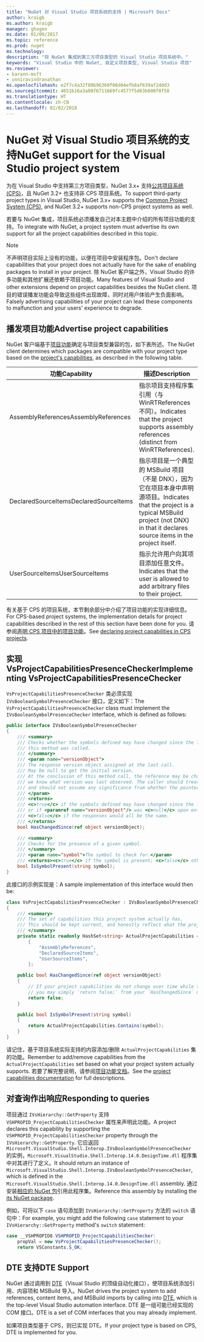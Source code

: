 ```yaml
---
title: "NuGet 对 Visual Studio 项目系统的支持 | Microsoft Docs"
author: kraigb
ms.author: kraigb
manager: ghogen
ms.date: 01/09/2017
ms.topic: reference
ms.prod: nuget
ms.technology: 
description: "将 NuGet 集成到第三方项目类型的 Visual Studio 项目系统中。"
keywords: "Visual Studio 中的 NuGet, 自定义项目类型, Visual Studio 项目"
ms.reviewer:
- karann-msft
- unniravindranathan
ms.openlocfilehash: e2f7c4a32f80b96360f08d04efb8af639af2ddd3
ms.sourcegitcommit: 4651b16a3a08f6711669fc4577f5d63b600f8f58
ms.translationtype: HT
ms.contentlocale: zh-CN
ms.lasthandoff: 02/02/2018
---
```

# <a name="nuget-support-for-the-visual-studio-project-system"></a><span data-ttu-id="e9a63-104">NuGet 对 Visual Studio 项目系统的支持</span><span class="sxs-lookup"><span data-stu-id="e9a63-104">NuGet support for the Visual Studio project system</span></span>

<span data-ttu-id="e9a63-105">为在 Visual Studio 中支持第三方项目类型，NuGet 3.x+ 支持[公共项目系统 (CPS)](https://github.com/Microsoft/VSProjectSystem/blob/master/doc/overview/intro.md)，且 NuGet 3.2+ 也支持非 CPS 项目系统。</span><span class="sxs-lookup"><span data-stu-id="e9a63-105">To support third-party project types in Visual Studio, NuGet 3.x+ supports the [Common Project System (CPS)](https://github.com/Microsoft/VSProjectSystem/blob/master/doc/overview/intro.md), and NuGet 3.2+ supports non-CPS project systems as well.</span></span>

<span data-ttu-id="e9a63-106">若要与 NuGet 集成，项目系统必须播发自己对本主题中介绍的所有项目功能的支持。</span><span class="sxs-lookup"><span data-stu-id="e9a63-106">To integrate with NuGet, a project system must advertise its own support for all the project capabilities described in this topic.</span></span>

> [!Note]
> <span data-ttu-id="e9a63-107">不声明项目实际上没有的功能，以便在项目中安装程序包。</span><span class="sxs-lookup"><span data-stu-id="e9a63-107">Don't declare capabilities that your project does not actually have for the sake of enabling packages to install in your project.</span></span> <span data-ttu-id="e9a63-108">除 NuGet 客户端之外，Visual Studio 的许多功能和其他扩展还依赖于项目功能。</span><span class="sxs-lookup"><span data-stu-id="e9a63-108">Many features of Visual Studio and other extensions depend on project capabilities besides the NuGet client.</span></span> <span data-ttu-id="e9a63-109">项目的错误播发功能会导致这些组件出现故障，同时对用户体验产生负面影响。</span><span class="sxs-lookup"><span data-stu-id="e9a63-109">Falsely advertising capabilities of your project can lead these components to malfunction and your users' experience to degrade.</span></span>

## <a name="advertise-project-capabilities"></a><span data-ttu-id="e9a63-110">播发项目功能</span><span class="sxs-lookup"><span data-stu-id="e9a63-110">Advertise project capabilities</span></span>

<span data-ttu-id="e9a63-111">NuGet 客户端基于[项目功能](https://github.com/Microsoft/VSProjectSystem/blob/master/doc/overview/about_project_capabilities.md)确定与项目类型兼容的包，如下表所述。</span><span class="sxs-lookup"><span data-stu-id="e9a63-111">The NuGet client determines which packages are compatible with your project type based on the [project's capabilities](https://github.com/Microsoft/VSProjectSystem/blob/master/doc/overview/about_project_capabilities.md), as described in the following table.</span></span>

| <span data-ttu-id="e9a63-112">功能</span><span class="sxs-lookup"><span data-stu-id="e9a63-112">Capability</span></span> | <span data-ttu-id="e9a63-113">描述</span><span class="sxs-lookup"><span data-stu-id="e9a63-113">Description</span></span> |
| --- | --- |
| <span data-ttu-id="e9a63-114">AssemblyReferences</span><span class="sxs-lookup"><span data-stu-id="e9a63-114">AssemblyReferences</span></span> | <span data-ttu-id="e9a63-115">指示项目支持程序集引用（与 WinRTReferences 不同）。</span><span class="sxs-lookup"><span data-stu-id="e9a63-115">Indicates that the project supports assembly references (distinct from WinRTReferences).</span></span> |
| <span data-ttu-id="e9a63-116">DeclaredSourceItems</span><span class="sxs-lookup"><span data-stu-id="e9a63-116">DeclaredSourceItems</span></span> | <span data-ttu-id="e9a63-117">指示项目是一个典型的 MSBuild 项目（不是 DNX），因为它在项目本身中声明源项目。</span><span class="sxs-lookup"><span data-stu-id="e9a63-117">Indicates that the project is a typical MSBuild project (not DNX) in that it declares source items in the project itself.</span></span> |
| <span data-ttu-id="e9a63-118">UserSourceItems</span><span class="sxs-lookup"><span data-stu-id="e9a63-118">UserSourceItems</span></span>|<span data-ttu-id="e9a63-119">指示允许用户向其项目添加任意文件。</span><span class="sxs-lookup"><span data-stu-id="e9a63-119">Indicates that the user is allowed to add arbitrary files to their project.</span></span> |

<span data-ttu-id="e9a63-120">有关基于 CPS 的项目系统，本节剩余部分中介绍了项目功能的实现详细信息。</span><span class="sxs-lookup"><span data-stu-id="e9a63-120">For CPS-based project systems, the implementation details for project capabilities described in the rest of this section have been done for you.</span></span> <span data-ttu-id="e9a63-121">请参阅[声明 CPS 项目中的项目功能](https://github.com/Microsoft/VSProjectSystem/blob/master/doc/overview/about_project_capabilities.md#how-to-declare-project-capabilities-in-your-project)。</span><span class="sxs-lookup"><span data-stu-id="e9a63-121">See [declaring project capabilities in CPS projects](https://github.com/Microsoft/VSProjectSystem/blob/master/doc/overview/about_project_capabilities.md#how-to-declare-project-capabilities-in-your-project).</span></span>

## <a name="implementing-vsprojectcapabilitiespresencechecker"></a><span data-ttu-id="e9a63-122">实现 VsProjectCapabilitiesPresenceChecker</span><span class="sxs-lookup"><span data-stu-id="e9a63-122">Implementing VsProjectCapabilitiesPresenceChecker</span></span>

<span data-ttu-id="e9a63-123">`VsProjectCapabilitiesPresenceChecker` 类必须实现 `IVsBooleanSymbolPresenceChecker` 接口，定义如下：</span><span class="sxs-lookup"><span data-stu-id="e9a63-123">The `VsProjectCapabilitiesPresenceChecker` class must implement the `IVsBooleanSymbolPresenceChecker` interface, which is defined as follows:</span></span>

```cs
public interface IVsBooleanSymbolPresenceChecker
{
    /// <summary>
    /// Checks whether the symbols defined may have changed since the last time
    /// this method was called.
    /// </summary>
    /// <param name="versionObject">
    /// The response version object assigned at the last call.
    /// May be null to get the initial version.
    /// At the conclusion of this method call, the reference may be changed so that on a subsequent call
    /// we know what version was last observed. The caller should treat this value as an opaque object,
    /// and should not assume any significance from whether the pointer changed or not.
    /// </param>
    /// <returns>
    /// <c>true</c> if the symbols defined may have changed since the last call to this method
    /// or if <paramref name="versionObject"/> was <c>null</c> upon entering this method.
    /// <c>false</c> if the responses would all be the same.
    /// </returns>
    bool HasChangedSince(ref object versionObject);

    /// <summary>
    /// Checks for the presence of a given symbol.
    /// </summary>
    /// <param name="symbol">The symbol to check for.</param>
    /// <returns><c>true</c> if the symbol is present; <c>false</c> otherwise.</returns>
    bool IsSymbolPresent(string symbol);
}
```

<span data-ttu-id="e9a63-124">此接口的示例实现是：</span><span class="sxs-lookup"><span data-stu-id="e9a63-124">A sample implementation of this interface would then be:</span></span>

```cs
class VsProjectCapabilitiesPresenceChecker : IVsBooleanSymbolPresenceChecker
{
    /// <summary>
    /// The set of capabilities this project system actually has.
    /// This should be kept current, and honestly reflect what the project can do.
    /// </summary>
    private static readonly HashSet<string> ActualProjectCapabilities = new HashSet<string>(StringComparer.OrdinalIgnoreCase)
        {
            "AssemblyReferences",
            "DeclaredSourceItems",
            "UserSourceItems",
        };

    public bool HasChangedSince(ref object versionObject)
    {
        // If your project capabilities do not change over time while the project is open,
        // you may simply `return false;` from your `HasChangedSince` method.
        return false;
    }

    public bool IsSymbolPresent(string symbol)
    {
        return ActualProjectCapabilities.Contains(symbol);
    }
}
```

<span data-ttu-id="e9a63-125">请记住，基于项目系统实际支持的内容添加/删除 `ActualProjectCapabilities` 集的功能。</span><span class="sxs-lookup"><span data-stu-id="e9a63-125">Remember to add/remove capabilities from the `ActualProjectCapabilities` set based on what your project system actually supports.</span></span> <span data-ttu-id="e9a63-126">若要了解完整说明，请参阅[项目功能文档](https://github.com/Microsoft/VSProjectSystem/blob/master/doc/overview/project_capabilities.md)。</span><span class="sxs-lookup"><span data-stu-id="e9a63-126">See the [project capabilities documentation](https://github.com/Microsoft/VSProjectSystem/blob/master/doc/overview/project_capabilities.md) for full descriptions.</span></span>

## <a name="responding-to-queries"></a><span data-ttu-id="e9a63-127">对查询作出响应</span><span class="sxs-lookup"><span data-stu-id="e9a63-127">Responding to queries</span></span>

<span data-ttu-id="e9a63-128">项目通过 `IVsHierarchy::GetProperty` 支持 `VSHPROPID_ProjectCapabilitiesChecker` 属性来声明此功能。</span><span class="sxs-lookup"><span data-stu-id="e9a63-128">A project declares this capability by supporting the  `VSHPROPID_ProjectCapabilitiesChecker` property through the `IVsHierarchy::GetProperty`.</span></span> <span data-ttu-id="e9a63-129">它应返回 `Microsoft.VisualStudio.Shell.Interop.IVsBooleanSymbolPresenceChecker` 的实例，`Microsoft.VisualStudio.Shell.Interop.14.0.DesignTime.dll` 程序集中对其进行了定义。</span><span class="sxs-lookup"><span data-stu-id="e9a63-129">It should return an instance of `Microsoft.VisualStudio.Shell.Interop.IVsBooleanSymbolPresenceChecker`, which is defined in the `Microsoft.VisualStudio.Shell.Interop.14.0.DesignTime.dll` assembly.</span></span> <span data-ttu-id="e9a63-130">通过安装[相应的 NuGet 包](https://www.nuget.org/packages/Microsoft.VisualStudio.Shell.Interop.14.0.DesignTime)引用此程序集。</span><span class="sxs-lookup"><span data-stu-id="e9a63-130">Reference this assembly by installing the [its NuGet package](https://www.nuget.org/packages/Microsoft.VisualStudio.Shell.Interop.14.0.DesignTime).</span></span>

<span data-ttu-id="e9a63-131">例如，可将以下 `case` 语句添加到 `IVsHierarchy::GetProperty` 方法的 `switch` 语句中：</span><span class="sxs-lookup"><span data-stu-id="e9a63-131">For example, you might add the following `case` statement to your `IVsHierarchy::GetProperty` method's `switch` statement:</span></span>

```cs
case __VSHPROPID8.VSHPROPID_ProjectCapabilitiesChecker:
    propVal = new VsProjectCapabilitiesPresenceChecker();
    return VSConstants.S_OK;
```

## <a name="dte-support"></a><span data-ttu-id="e9a63-132">DTE 支持</span><span class="sxs-lookup"><span data-stu-id="e9a63-132">DTE Support</span></span>

<span data-ttu-id="e9a63-133">NuGet 通过调用到 [DTE](/dotnet/api/envdte.dte?view=visualstudiosdk-2017)（Visual Studio 的顶级自动化接口），使项目系统添加引用、内容项和 MSBuild 导入。</span><span class="sxs-lookup"><span data-stu-id="e9a63-133">NuGet drives the project system to add references, content items, and MSBuild imports by calling into [DTE](/dotnet/api/envdte.dte?view=visualstudiosdk-2017), which is the top-level Visual Studio automation interface.</span></span> <span data-ttu-id="e9a63-134">DTE 是一组可能已经实现的 COM 接口。</span><span class="sxs-lookup"><span data-stu-id="e9a63-134">DTE is a set of COM interfaces that you may already implement.</span></span>

<span data-ttu-id="e9a63-135">如果项目类型基于 CPS，则已实现 DTE。</span><span class="sxs-lookup"><span data-stu-id="e9a63-135">If your project type is based on CPS, DTE is implemented for you.</span></span>
